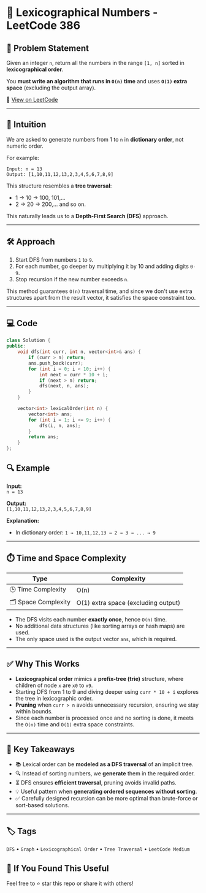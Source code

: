 # 🔢 Lexicographical Numbers - LeetCode 386

## 📄 Problem Statement

Given an integer `n`, return all the numbers in the range `[1, n]` sorted in **lexicographical order**.

You **must write an algorithm that runs in `O(n)` time** and uses **`O(1)` extra space** (excluding the output array).

🔗 [View on LeetCode](https://leetcode.com/problems/lexicographical-numbers)

---

## 🧠 Intuition

We are asked to generate numbers from 1 to `n` in **dictionary order**, not numeric order.

For example:
```
Input: n = 13
Output: [1,10,11,12,13,2,3,4,5,6,7,8,9]
```

This structure resembles a **tree traversal**:
- 1 → 10 → 100, 101,...  
- 2 → 20 → 200,... and so on.

This naturally leads us to a **Depth-First Search (DFS)** approach.

---

## 🛠️ Approach

1. Start DFS from numbers `1` to `9`.
2. For each number, go deeper by multiplying it by 10 and adding digits `0-9`.
3. Stop recursion if the new number exceeds `n`.

This method guarantees `O(n)` traversal time, and since we don't use extra structures apart from the result vector, it satisfies the space constraint too.

---

## 💻 Code

```cpp
class Solution {
public:
    void dfs(int curr, int n, vector<int>& ans) {
        if (curr > n) return;
        ans.push_back(curr);
        for (int i = 0; i < 10; i++) {
            int next = curr * 10 + i;
            if (next > n) return;
            dfs(next, n, ans);
        }
    }

    vector<int> lexicalOrder(int n) {
        vector<int> ans;
        for (int i = 1; i <= 9; i++) {
            dfs(i, n, ans);
        }
        return ans;
    }
};
```
## 🔍 Example

**Input:**  
`n = 13` 

**Output:**  
`[1,10,11,12,13,2,3,4,5,6,7,8,9]`  

**Explanation:**  
- In dictionary order:
  `1 → 10,11,12,13 → 2 → 3 → ... → 9`

---
## ⏱️ Time and Space Complexity

| Type               | Complexity       |
|--------------------|------------------|
| 🕒 Time Complexity  | O(n)             |
| 🗂 Space Complexity | O(1) extra space (excluding output) |

- The DFS visits each number **exactly once**, hence `O(n)` time.
- No additional data structures (like sorting arrays or hash maps) are used.
- The only space used is the output vector `ans`, which is required.

---

## ✅ Why This Works

- **Lexicographical order** mimics a **prefix-tree (trie)** structure, where children of node `x` are `x0` to `x9`.
- Starting DFS from 1 to 9 and diving deeper using `curr * 10 + i` explores the tree in lexicographic order.
- **Pruning** when `curr > n` avoids unnecessary recursion, ensuring we stay within bounds.
- Since each number is processed once and no sorting is done, it meets the `O(n)` time and `O(1)` extra space constraints.

---

## 📌 Key Takeaways

- 📚 Lexical order can be **modeled as a DFS traversal** of an implicit tree.
- 🔍 Instead of sorting numbers, we **generate** them in the required order.
- ⏳ DFS ensures **efficient traversal**, pruning avoids invalid paths.
- 💡 Useful pattern when **generating ordered sequences without sorting**.
- ✅ Carefully designed recursion can be more optimal than brute-force or sort-based solutions.

---

## 🏷️ Tags

`DFS` • `Graph` • `Lexicographical Order` • `Tree Traversal` • `LeetCode Medium`

## 🙌 If You Found This Useful
Feel free to ⭐ star this repo or share it with others!

